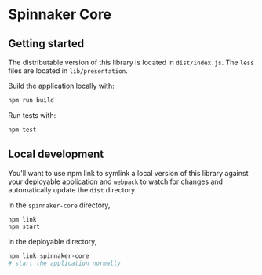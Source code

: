 # Spinnaker Core

## Getting started

The distributable version of this library is located in `dist/index.js`. The `less` files are located in `lib/presentation`.

Build the application locally with:

```bash
npm run build 
```

Run tests with:

```bash
npm test
```

## Local development

You'll want to use npm link to symlink a local version of this library against your deployable application and `webpack` to watch for changes and automatically update the `dist` directory.

In the `spinnaker-core` directory,

```bash
npm link
npm start
```

In the deployable directory,

```bash
npm link spinnaker-core
# start the application normally
```
